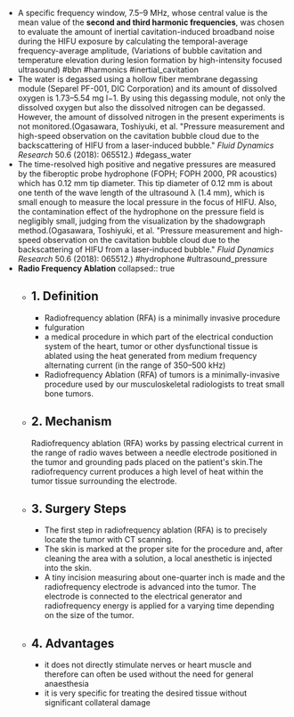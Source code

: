 - A specific frequency window, 7.5–9 MHz, whose central value is the mean value of the **second and third harmonic frequencies**, was chosen to evaluate the amount of inertial cavitation-induced broadband noise during the HIFU exposure by calculating the temporal-average frequency-average amplitude, (Variations of bubble cavitation and temperature elevation during lesion formation by high-intensity focused ultrasound) #bbn #harmonics #inertial_cavitation
- The water is degassed using a hollow fiber membrane degassing module (Separel PF-001, DIC Corporation) and its amount of dissolved oxygen is 1.73–5.54 mg l−1. By using this degassing module, not only the dissolved oxygen but also the dissolved nitrogen can be degassed. However, the amount of dissolved nitrogen in the present experiments is not monitored.(Ogasawara, Toshiyuki, et al. "Pressure measurement and high-speed observation on the cavitation bubble cloud due to the backscattering of HIFU from a laser-induced bubble." _Fluid Dynamics Research_ 50.6 (2018): 065512.) #degass_water
- The time-resolved high positive and negative pressures are measured by the fiberoptic probe hydrophone (FOPH; FOPH 2000, PR acoustics) which has 0.12 mm tip diameter. This tip diameter of 0.12 mm is about one tenth of the wave length of the ultrasound λ (1.4 mm), which is small enough to measure the local pressure in the focus of HIFU. Also, the contamination effect of the hydrophone on the pressure field is negligibly small, judging from the visualization by the shadowgraph method.(Ogasawara, Toshiyuki, et al. "Pressure measurement and high-speed observation on the cavitation bubble cloud due to the backscattering of HIFU from a laser-induced bubble." _Fluid Dynamics Research_ 50.6 (2018): 065512.) #hydrophone #ultrasound_pressure
- **Radio Frequency Ablation**
  collapsed:: true
	- ## 1.  Definition
		- Radiofrequency ablation (RFA) is a minimally invasive procedure
		- fulguration
		- a medical procedure in which part of the electrical conduction system of the heart, tumor or other dysfunctional tissue is ablated using the heat generated from medium frequency alternating current (in the range of 350–500 kHz)
		- Radiofrequency Ablation (RFA) of tumors is a minimally-invasive procedure used by our musculoskeletal radiologists to treat small bone tumors.
	- ## 2.  Mechanism
	  Radiofrequency ablation (RFA) works by passing electrical current in the range of radio waves between a needle electrode positioned in the tumor and grounding pads placed on the patient's skin.The radiofrequency current produces a high level of heat within the tumor tissue surrounding the electrode.
	- ## 3.  Surgery Steps
		- The first step in radiofrequency ablation (RFA) is to precisely locate the tumor with CT scanning.
		- The skin is marked at the proper site for the procedure and, after cleaning the area with a solution, a local anesthetic is injected into the skin.
		- A tiny incision measuring about one-quarter inch is made and the radiofrequency electrode is advanced into the tumor. The electrode is connected to the electrical generator and radiofrequency energy is applied for a varying time depending on the size of the tumor.
	- ## 4.  Advantages
		- it does not directly stimulate nerves or heart muscle and therefore can often be used without the need for general anaesthesia
		- it is very specific for treating the desired tissue without significant collateral damage